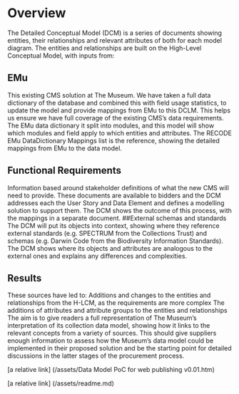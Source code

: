 # Overview
The Detailed Conceptual Model (DCM) is a series of documents showing entities, their relationships and relevant attributes of both for each model diagram. The entities and relationships are built on the High-Level Conceptual Model, with inputs from:
## EMu
This existing CMS solution at The Museum. We have taken a full data dictionary of the database and combined this with field usage statistics, to update the model and provide mappings from EMu to this DCLM. This helps us ensure we have full coverage of the existing CMS’s data requirements. The EMu data dictionary it split into modules, and this model will show which modules and field apply to which entities and attributes. The RECODE EMu DataDictionary Mappings list is the reference, showing the detailed mappings from EMu to the data model.
## Functional Requirements
Information based around stakeholder definitions of what the new CMS will need to provide. These documents are available to bidders and the DCM addresses each the User Story and Data Element and defines a modelling solution to support them. The DCM shows the outcome of this process, with the mappings in a separate document.
##External schemas and standards
The DCM will put its objects into context, showing where they reference external standards (e.g. SPECTRUM from the Collections Trust) and schemas (e.g. Darwin Code from the Biodiversity Information Standards). The DCM shows where its objects and attributes are analogous to the external ones and explains any differences and complexities.
## Results
These sources have led to:
Additions and changes to the entities and relationships from the H-LCM, as the requirements are more complex 
The additions of attributes and attribute groups to the entities and relationships 
The aim is to give readers a full representation of The Museum’s interpretation of its collection data model, showing how it links to the relevant concepts from a variety of sources. This should give suppliers enough information to assess how the Museum’s data model could be implemented in their proposed solution and be the starting point for detailed discussions in the latter stages of the procurement process. 

[a relative link] (/assets/Data Model PoC for web publishing v0.01.htm)

[a relative link] (/assets/readme.md)
